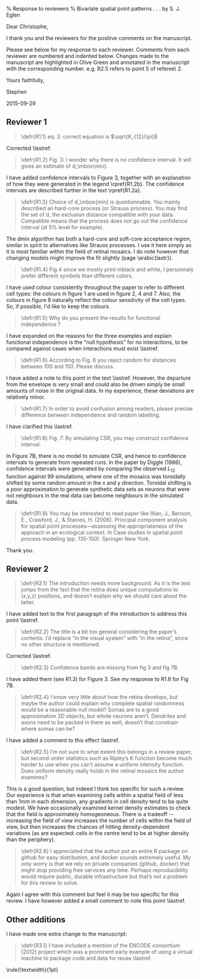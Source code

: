 % Response to reviewers
% Bivariate spatial point patterns . . . by S. J. Eglen





Dear Christophe,

I thank you and the reviewers for the positive comments on the 
manuscript.


Please see below for my response to each reviewer.  Comments from
each reviewer are numbered and indented below.  Changes made to the
manuscript are highlighted in Olive Green and annotated in the manuscript
with the corresponding number.  e.g. R2.5 refers to point 5 of
referee\ 2.

Yours faithfully,

Stephen

2015-09-29


## Reviewer 1

> \defr{R1.1} eq. 2: correct equation is $\sqrt{K_{12}/\pi}$

Corrected \lastref.


> \defr{R1.2} Fig. 3: I wonder why there is no confidence interval. It
> will gives an estimate of d_\mbox{min}.

I have added confidence intervals to Figure 3, together with an
explanation of how they were generated in the legend \rpref{R1.2b}.
The confidence intervals are described further in the text
\rpref{R1.2a}.



> \defr{R1.3} Choice of d_\mbox{min} is questionnable. You mainly described an
> hard-core process (or Strauss process). You may find the set of
> d, the exclusion distance compatible with your data. Compatible
> means that the process does not go out the confidence interval
> (at 5% level for example).

The dmin algorithm has both a hard-core and soft-core acceptance
region, similar in spirit to alternatives like Strauss processes.  I
use it here simply as it is most familiar within the field of retinal
mosaics.  I do note however that changing models might improve the fit
slightly (page \arabic{lastr}).




> \defr{R1.4} Fig 4 since we mostly print inblack and white, I personnaly
> prefer different symbols than different colors.

I have used colour consistently throughout the paper to refer to
different cell types: the colours in figure 1 are used in figure 2, 4
and 7.  Also, the colours in figure 8 naturally reflect the colour
sensitivity of the cell types.  So, if possible, I'd like to keep the
colours.


> \defr{R1.5} Why do you present the results for functional
> independence ?

I have expanded on the reasons for the three examples and explain
functional independence is the "null hypothesis" for no interactions,
to be compared against cases when interactions must exist \lastref.

> \defr{R1.6} According to Fig. 6 you reject random for distances between 100
> and 150. Please discuss.

I have added a note to this point in the text \lastref.  However, the
departure from the envelope is very small and could also be driven
simply be small amounts of noise in the original data.  In my
experience, these deviations are relatively minor.

> \defr{R1.7} In order to avoid confusion among readers, please precise
> difference between independence and random labelling.

I have clarified this \lastref.

> \defr{R1.8} Fig. 7: By simulating CSR, you may construct confidence
> interval.

In Figure 7B, there is no model to simulate CSR, and hence to
confidence intervals to generate from repeated runs.  In the paper by
Diggle (1986), confidence intervals were generated by comparing the
observed $L_{12}$ function against 99 simulations, where one of the
mosaics was toroidally shifted by some random amount in the x and y
direction.  Toroidal shifting is a poor approximation to generate
synthetic data sets as neurons that were not neighbours in the real
data can become neighbours in the simulated data.



> \defr{R1.9} You may be interested to read paper like Illian, J., Benson,
> E., Crawford, J., & Staines, H. (2006). Principal component analysis
> for spatial point processes—assessing the appropriateness of the
> approach in an ecological context. In Case studies in spatial point
> process modeling (pp. 135-150). Springer New York.

Thank you.

## Reviewer 2

> \defr{R2.1} The introduction needs more background. As it is the text jumps
> from the fact that the retina does unique computations to (x,y,z)
> positions, and doesn’t explain why we should care about the latter.

I have added text to the first paragraph of the introduction
to address this point \lastref.

> \defr{R2.2} The title is a bit too general considering the paper’s
> contents. I’d replace “in the visual system” with “in the retina”,
> since no other structure is mentioned.

Corrected \lastref.


> \defr{R2.3} Confidence bands are missing from fig 3 and fig 7B.

I have added them (see R1.3) for Figure 3.  See my response to R1.8
for Fig 7B.

> \defr{R2.4} I know very little about how the retina develops, but maybe the
> author could explain why complete spatial randomness would be a
> reasonable null model? Somas are to a good approximation 2D
> objects, but whole neurons aren’t. Dendrites and axons need to
> be packed in there as well, doesn’t that constrain where somas
> can be?

I have added a comment to this effect \lastref.

> \defr{R2.5} I’m not sure to what extent this belongs in a review paper, but
> second-order statistics such as Ripley’s K function become much
> harder to use when you can’t assume a uniform intensity function.
> Does uniform density really holds in the retinal mosaics the author
> examines?

This is a good question, but indeed I think too specific for such a
review.  Our experience is that when examining cells within a spatial
field of less than 1mm in each dimension, any gradients in cell
density tend to be quite modest.  We have occasionally examined kernel
density estimates to check that the field is approximately
homogeoneous.  There is a tradeoff -- increasing the field of view
increases the number of cells within the field of view, but then
increases the chances of hitting density-dependent variations (as are
expected: cells in the centre tend to be at higher density than the
periphery).


> \defr{R2.6} I appreciated that the author put an entire R package on github
> for easy distribution, and docker sounds extremely useful. My only
> worry is that we rely on private companies (github, docker) that
> might stop providing free services any time. Perhaps reproducibility
> would require public, durable infrastructure but that’s not a
> problem for this review to solve.

Again I agree with this comment but feel it may be too specific for
this review.  I have however added a small comment to note this point
\lastref.

## Other additions

I have made one extra change to the manuscript:

> \defr{R3.1} I have included a mention of the ENCODE consortium (2012)
> project which was a prominent early example of using a virtual machine
> to package code and data for reuse \lastref.

\rule{\textwidth}{1pt}
